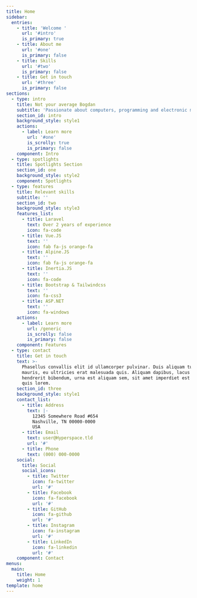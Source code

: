 ```yaml
---
title: Home
sidebar:
  entries:
    - title: 'Welcome '
      url: '#intro'
      is_primary: true
    - title: About me
      url: '#one'
      is_primary: false
    - title: Skills
      url: '#two'
      is_primary: false
    - title: Get in touch
      url: '#three'
      is_primary: false
sections:
  - type: intro
    title: Not your average Bogdan
    subtitle: 'Passionate about computers, programming and electronic music'
    section_id: intro
    background_style: style1
    actions:
      - label: Learn more
        url: '#one'
        is_scrolly: true
        is_primary: false
    component: Intro
  - type: spotlights
    title: Spotlights Section
    section_id: one
    background_style: style2
    component: Spotlights
  - type: features
    title: Relevant skills
    subtitle: ''
    section_id: two
    background_style: style3
    features_list:
      - title: Laravel
        text: Over 2 years of experience
        icon: fa-code
      - title: Vue.JS
        text: ''
        icon: fab fa-js orange-fa
      - title: Alpine.JS
        text: ''
        icon: fab fa-js orange-fa
      - title: Inertia.JS
        text: ''
        icon: fa-code
      - title: Bootstrap & Tailwindcss
        text: ''
        icon: fa-css3
      - title: ASP.NET
        text: ''
        icon: fa-windows
    actions:
      - label: Learn more
        url: /generic
        is_scrolly: false
        is_primary: false
    component: Features
  - type: contact
    title: Get in touch
    text: >-
      Phasellus convallis elit id ullamcorper pulvinar. Duis aliquam turpis
      mauris, eu ultricies erat malesuada quis. Aliquam dapibus, lacus eget
      hendrerit bibendum, urna est aliquam sem, sit amet imperdiet est velit
      quis lorem.
    section_id: three
    background_style: style1
    contact_list:
      - title: Address
        text: |-
          12345 Somewhere Road #654
          Nashville, TN 00000-0000
          USA
      - title: Email
        text: user@Hyperspace.tld
        url: '#'
      - title: Phone
        text: (000) 000-0000
    social:
      title: Social
      social_icons:
        - title: Twitter
          icon: fa-twitter
          url: '#'
        - title: Facebook
          icon: fa-facebook
          url: '#'
        - title: GitHub
          icon: fa-github
          url: '#'
        - title: Instagram
          icon: fa-instagram
          url: '#'
        - title: LinkedIn
          icon: fa-linkedin
          url: '#'
    component: Contact
menus:
  main:
    title: Home
    weight: 1
template: home
---
```


